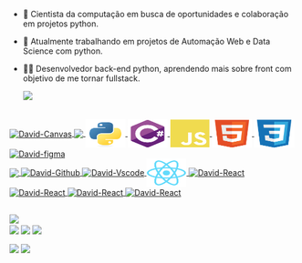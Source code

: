- 👨‍ Cientista da computação em busca de oportunidades e colaboração em projetos python.
- 🔭 Atualmente trabalhando em projetos de Automação Web e Data Science com python.
- 👨‍💻 Desenvolvedor back-end python, aprendendo mais sobre front com objetivo de me tornar fullstack.


  <a href="https://github.com/ThiagoF">
  <img height="180em" src="https://github-readme-stats.vercel.app/api?username=ThiagoF&show_icons=true&theme=midnight-purple&include_all_commits=true&count_private=true"/>
  




<div style="display: inline_block"><br>
  <img align="center" alt="David-Canvas" height="50" width="70" src="https://cdn.jsdelivr.net/gh/devicons/devicon/icons/c/c-original.svg" />
  <img align= "center" src ="https://res.cloudinary.com/practicaldev/image/fetch/s--KGACfmZ6--/c_limit,f_auto,fl_progressive,q_50,w_70/https://dev-to-uploads.s3.amazonaws.com/uploads/badge/badge_image/130/bug-smash-badge.png"/>
  <img align="center" alt="David-Python" height="50" width="70" src="https://raw.githubusercontent.com/devicons/devicon/master/icons/python/python-original.svg">
  <img align="center" alt="David-Csharp" height="50" width="70" src="https://raw.githubusercontent.com/devicons/devicon/master/icons/csharp/csharp-original.svg">
  <img align="center" alt="David-Js" height="50" width="70" src="https://raw.githubusercontent.com/devicons/devicon/master/icons/javascript/javascript-plain.svg">
  <img align="center" alt="David-HTML" height="50" width="70" src="https://raw.githubusercontent.com/devicons/devicon/master/icons/html5/html5-original.svg">
  <img align="center" alt="David-CSS" height="50" width="70" src="https://raw.githubusercontent.com/devicons/devicon/master/icons/css3/css3-original.svg">

  <img align="center" alt="David-figma" height="50" width="70" src="https://cdn.jsdelivr.net/gh/devicons/devicon/icons/figma/figma-original.svg" />
  <br>
  <img align= "center" src= "https://res.cloudinary.com/practicaldev/image/fetch/s--ytlCYKyP--/c_limit,f_auto,fl_progressive,q_40,w_60/https://dev-to-uploads.s3.amazonaws.com/uploads/badge/badge_image/22/git-sticker.png"/>
  <img align="center" alt="David-Github" height="50" width="70" src="https://cdn.jsdelivr.net/gh/devicons/devicon/icons/firefox/firefox-original.svg" />
  <img align="center" alt="David-Vscode" height="50" width="70" src="https://cdn.jsdelivr.net/gh/devicons/devicon/icons/vscode/vscode-original.svg" />
  <img align="center" alt="David-React" height="50" width="70" src="https://raw.githubusercontent.com/devicons/devicon/master/icons/react/react-original.svg">
  <img align="center" alt="David-React" height="50" width="70" src="https://cdn.jsdelivr.net/gh/devicons/devicon/icons/docker/docker-original-wordmark.svg" />
  <img align="center" alt="David-React" height="50" width="70" src="https://cdn.jsdelivr.net/gh/devicons/devicon/icons/phalcon/phalcon-original.svg" />
  <img align="center" alt="David-React" height="50" width="70" src="https://cdn.jsdelivr.net/gh/devicons/devicon/icons/linux/linux-original.svg" />
  <img align="center" alt="David-React" height="50" width="70" src="https://cdn.jsdelivr.net/gh/devicons/devicon/icons/vscode/vscode-original-wordmark.svg" />
  
</div>
  
##

<div> 
   <a href="https://twitter.com/ThiagoFx00/#" target="_blank"><img src="https://img.shields.io/twitter/follow/ThiagoFx00?style=social" target="_blank"></a> <br>
  <a href="https://instagram.com/otherthiago" target="_blank"><img src="https://img.shields.io/badge/-Instagram-%23E4405F?style=for-the-badge&logo=instagram&logoColor=white" target="_blank"></a>
  <a href = "mailto:tvasconcelos6@gmail.com"><img src="https://img.shields.io/badge/-Gmail-%23333?style=for-the-badge&logo=gmail&logoColor=white" target="_blank"></a>
  <a href="https://www.linkedin.com/in/thiago-vasconcelos-a4634a217/" target="_blank"><img src="https://img.shields.io/badge/-LinkedIn-%230077B5?style=for-the-badge&logo=linkedin&logoColor=white" target="_blank"></a> 
  
  <a href="https://www.twitch.tv/#" target="_blank"><img src="https://img.shields.io/badge/Twitch-9146FF?style=for-the-badge&logo=twitch&logoColor=white" target="_blank"></a>
  <a href="https://discord.gg/#" target="_blank"><img src="https://img.shields.io/badge/Discord-7289DA?style=for-the-badge&logo=discord&logoColor=white" target="_blank"></a> 
 
</div>
          





          
